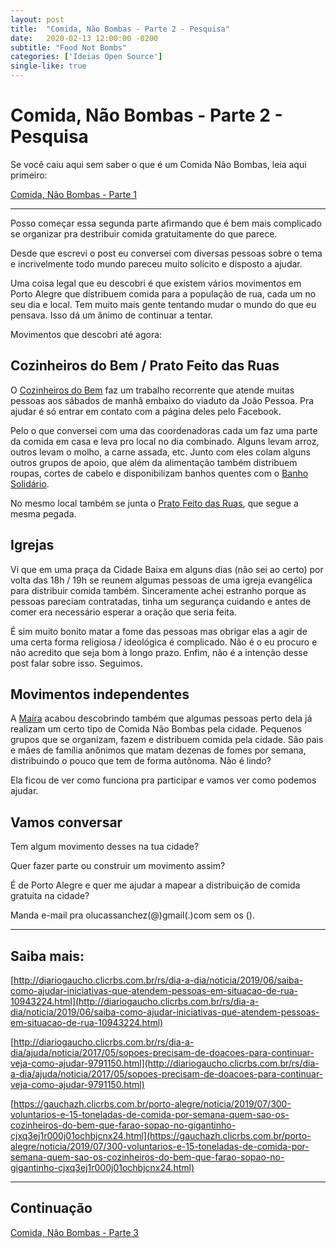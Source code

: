 ```yaml
---
layout: post
title:  "Comida, Não Bombas - Parte 2 - Pesquisa"
date:   2020-02-13 12:00:00 -0200
subtitle: "Food Not Bombs"
categories: ['Ideias Open Source']
single-like: true
---
```


# Comida, Não Bombas - Parte 2 - Pesquisa

Se você caiu aqui sem saber o que é um Comida Não Bombas, leia aqui primeiro:

[Comida, Não Bombas - Parte 1](https://lucasinocente.com/ideias%20open%20source/2019/12/09/food-not-bombs-porto-alegre.html)

---

Posso começar essa segunda parte afirmando que é bem mais complicado se organizar pra destribuir comida gratuitamente do que parece.

Desde que escrevi o post eu conversei com diversas pessoas sobre o tema e incrivelmente todo mundo pareceu muito solícito e disposto a ajudar.

Uma coisa legal que eu descobri é que existem vários movimentos em Porto Alegre que distribuem comida para a população de rua, cada um no seu dia e local. Tem muito mais gente tentando mudar o mundo do que eu pensava. Isso dá um ânimo de continuar a tentar.

Movimentos que descobri até agora:

## Cozinheiros do Bem / Prato Feito das Ruas

O [Cozinheiros do Bem](https://www.facebook.com/cozinheirosdobem/) faz um trabalho recorrente que atende muitas pessoas aos sábados de manhã embaixo do viaduto da João Pessoa. Pra ajudar é só entrar em contato com a página deles pelo Facebook. 

Pelo o que conversei com uma das coordenadoras cada um faz uma parte da comida em casa e leva pro local no dia combinado. Alguns levam arroz, outros levam o molho, a carne assada, etc. Junto com eles colam alguns outros grupos de apoio, que além da alimentação também distribuem roupas, cortes de cabelo e disponibilizam banhos quentes com o [Banho Solidário](http://www.banhosolidario.com.br/).

No mesmo local também se junta o [Prato Feito das Ruas](https://www.facebook.com/pfdasruas/), que segue a mesma pegada.


## Igrejas

Vi que em uma praça da Cidade Baixa em alguns dias (não sei ao certo) por volta das 18h / 19h se reunem algumas pessoas de uma igreja evangélica para distribuir comida também. Sinceramente achei estranho porque as pessoas pareciam contratadas, tinha um segurança cuidando e antes de comer era necessário esperar a oração que seria feita. 

É sim muito bonito matar a fome das pessoas mas obrigar elas a agir de uma certa forma religiosa / ideológica é complicado. Não é o eu procuro e não acredito que seja bom à longo prazo. Enfim, não é a intenção desse post falar sobre isso. Seguimos.


## Movimentos independentes

A [Maíra](https://www.instagram.com/ma.r.tini/) acabou descobrindo também que algumas pessoas perto dela já realizam um certo tipo de Comida Não Bombas pela cidade. Pequenos grupos que se organizam, fazem e distribuem comida pela cidade. São pais e mães de família anônimos que matam dezenas de fomes por semana, distribuindo o pouco que tem de forma autônoma. Não é lindo?

Ela ficou de ver como funciona pra participar e vamos ver como podemos ajudar.


## Vamos conversar

Tem algum movimento desses na tua cidade?

Quer fazer parte ou construir um movimento assim?

É de Porto Alegre e quer me ajudar a mapear a distribuição de comida gratuíta na cidade?

Manda e-mail pra olucassanchez(@)gmail(.)com sem os ().


---

## Saiba mais:

[http://diariogaucho.clicrbs.com.br/rs/dia-a-dia/noticia/2019/06/saiba-como-ajudar-iniciativas-que-atendem-pessoas-em-situacao-de-rua-10943224.html](http://diariogaucho.clicrbs.com.br/rs/dia-a-dia/noticia/2019/06/saiba-como-ajudar-iniciativas-que-atendem-pessoas-em-situacao-de-rua-10943224.html)

[http://diariogaucho.clicrbs.com.br/rs/dia-a-dia/ajuda/noticia/2017/05/sopoes-precisam-de-doacoes-para-continuar-veja-como-ajudar-9791150.html](http://diariogaucho.clicrbs.com.br/rs/dia-a-dia/ajuda/noticia/2017/05/sopoes-precisam-de-doacoes-para-continuar-veja-como-ajudar-9791150.html)

[https://gauchazh.clicrbs.com.br/porto-alegre/noticia/2019/07/300-voluntarios-e-15-toneladas-de-comida-por-semana-quem-sao-os-cozinheiros-do-bem-que-farao-sopao-no-gigantinho-cjxq3ej1r000j01ochbjcnx24.html](https://gauchazh.clicrbs.com.br/porto-alegre/noticia/2019/07/300-voluntarios-e-15-toneladas-de-comida-por-semana-quem-sao-os-cozinheiros-do-bem-que-farao-sopao-no-gigantinho-cjxq3ej1r000j01ochbjcnx24.html)

---

## Continuação

[Comida, Não Bombas - Parte 3](https://lucasinocente.com/ideias%20open%20source/2020/02/13/food-not-bombs-porto-alegre-parte-3.html)
